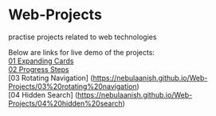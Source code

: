 # Web-Projects
practise projects related to web technologies

Below are links for live demo of the projects:
<br>
[01 Expanding Cards](https://nebulaanish.github.io/Web-Projects/01%20Expanding%20Cards) <br>
[02 Progress Steps](https://nebulaanish.github.io/Web-Projects/02%20Progress%20Steps) <br>
[03 Rotating Navigation] (https://nebulaanish.github.io/Web-Projects/03%20rotating%20navigation) <br>
[04 Hidden Search] (https://nebulaanish.github.io/Web-Projects/04%20hidden%20search) <br>


